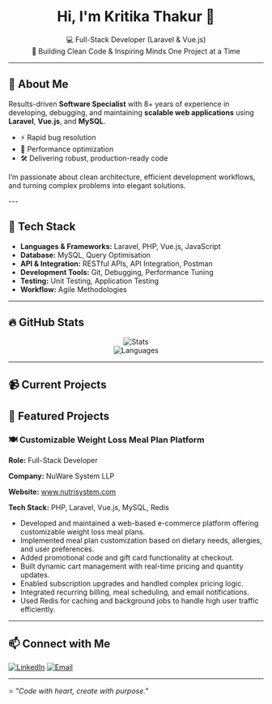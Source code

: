 <h1 align="center">Hi, I'm Kritika Thakur 👋</h1>

<p align="center">
  💻 Full-Stack Developer (Laravel & Vue.js)  <br/>
  🧠 Building Clean Code & Inspiring Minds One Project at a Time
</p>

---

## <h2>🚀 About Me</h2>

<p>
  Results-driven <strong>Software Specialist</strong> with 8+ years of experience in developing, debugging, and maintaining
  <strong>scalable web applications</strong> using <strong>Laravel</strong>, <strong>Vue.js</strong>, and <strong>MySQL</strong>.
</p>

<ul>
  <li>⚡ Rapid bug resolution</li>
  <li>🔧 Performance optimization</li>
  <li>🛠️ Delivering robust, production-ready code</li>
</ul>

<p>
  I’m passionate about clean architecture, efficient development workflows, and turning complex problems into elegant solutions.
</p>
---

## <h2>💼 Tech Stack</h2>

<ul>
  <li><strong>Languages & Frameworks:</strong> Laravel, PHP, Vue.js, JavaScript</li>
  <li><strong>Database:</strong> MySQL, Query Optimisation</li>
  <li><strong>API & Integration:</strong> RESTful APIs, API Integration, Postman</li>
  <li><strong>Development Tools:</strong> Git, Debugging, Performance Tuning</li>
  <li><strong>Testing:</strong> Unit Testing, Application Testing</li>
  <li><strong>Workflow:</strong> Agile Methodologies</li>
</ul>

---

## 🔥 GitHub Stats

<p align="center">
  <img src="https://github-readme-stats.vercel.app/api?username=thakur-kt&show_icons=true&theme=tokyonight" alt="Stats" />
  <br/>
  <img src="https://github-readme-stats.vercel.app/api/top-langs/?username=thakur-kt&layout=compact&theme=tokyonight" alt="Languages" />
</p>

---

## 📹 Current Projects

<h2>📂 Featured Projects</h2>

<h3>🍽️ Customizable Weight Loss Meal Plan Platform</h3>
<p><strong>Role:</strong> Full-Stack Developer</p>
<p><strong>Company:</strong> NuWare System LLP</p>
<p><strong>Website:</strong> <a href="https://www.nutrisystem.com" target="_blank">www.nutrisystem.com</a></p>
<p><strong>Tech Stack:</strong> PHP, Laravel, Vue.js, MySQL, Redis</p>

<ul>
  <li>Developed and maintained a web-based e-commerce platform offering customizable weight loss meal plans.</li>
  <li>Implemented meal plan customization based on dietary needs, allergies, and user preferences.</li>
  <li>Added promotional code and gift card functionality at checkout.</li>
  <li>Built dynamic cart management with real-time pricing and quantity updates.</li>
  <li>Enabled subscription upgrades and handled complex pricing logic.</li>
  <li>Integrated recurring billing, meal scheduling, and email notifications.</li>
  <li>Used Redis for caching and background jobs to handle high user traffic efficiently.</li>
</ul>

---

## 📫 Connect with Me

[![LinkedIn](https://img.shields.io/badge/LinkedIn-blue?style=flat&logo=linkedin)](https://www.linkedin.com/in/kritika-t-629485a7/)
[![Email](https://img.shields.io/badge/Email-grey?style=flat&logo=gmail)](mailto:thakurkritika14893@gmail.com)

---

⭐️ *"Code with heart, create with purpose."*
